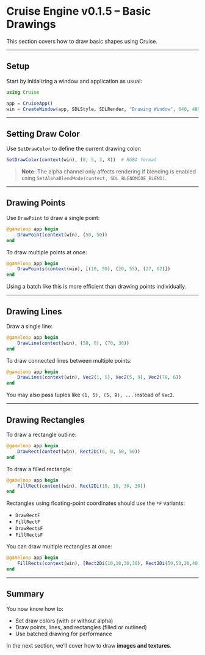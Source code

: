 # Cruise Engine v0.1.5 – Basic Drawings

This section covers how to draw basic shapes using Cruise.

---

## Setup

Start by initializing a window and application as usual:

```julia
using Cruise

app = CruiseApp()
win = CreateWindow(app, SDLStyle, SDLRender, "Drawing Window", 640, 480)
```

---

## Setting Draw Color

Use `SetDrawColor` to define the current drawing color:

```julia
SetDrawColor(context(win), (0, 5, 3, 8))  # RGBA format
```

> **Note:** The alpha channel only affects rendering if blending is enabled using `SetAlphaBlendMode(context, SDL_BLENDMODE_BLEND)`.

---

## Drawing Points

Use `DrawPoint` to draw a single point:

```julia
@gameloop app begin
    DrawPoint(context(win), (50, 50))
end
```

To draw multiple points at once:

```julia
@gameloop app begin
    DrawPoints(context(win), [(10, 50), (20, 55), (27, 62)])
end
```

Using a batch like this is more efficient than drawing points individually.

---

## Drawing Lines

Draw a single line:

```julia
@gameloop app begin
    DrawLine(context(win), (50, 0), (70, 30))
end
```

To draw connected lines between multiple points:

```julia
@gameloop app begin
    DrawLines(context(win), Vec2(1, 5), Vec2(5, 9), Vec2(78, 6))
end
```

You may also pass tuples like `(1, 5), (5, 9), ...` instead of `Vec2`.

---

## Drawing Rectangles

To draw a rectangle outline:

```julia
@gameloop app begin
    DrawRect(context(win), Rect2Di(0, 0, 50, 50))
end
```

To draw a filled rectangle:

```julia
@gameloop app begin
    FillRect(context(win), Rect2Di(10, 10, 30, 30))
end
```

Rectangles using floating-point coordinates should use the `*F` variants:

* `DrawRectF`
* `FillRectF`
* `DrawRectsF`
* `FillRectsF`

You can draw multiple rectangles at once:

```julia
@gameloop app begin
    FillRects(context(win), [Rect2Di(10,10,30,30), Rect2Di(50,50,20,40)])
end
```

---

## Summary

You now know how to:

* Set draw colors (with or without alpha)
* Draw points, lines, and rectangles (filled or outlined)
* Use batched drawing for performance

In the next section, we’ll cover how to draw **images and textures**.
